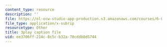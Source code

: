 ```yaml
---
content_type: resource
description: ''
file: https://ol-ocw-studio-app-production.s3.amazonaws.com/courses/6-0002-introduction-to-computational-thinking-and-data-science-fall-2016/ee3706ff214c8c5cb32a70cddb0d5744_fQvg-hh9dUw.srt
file_type: application/x-subrip
resourcetype: Other
title: 3play caption file
uid: ee3706ff-214c-8c5c-b32a-70cddb0d5744
---
```

